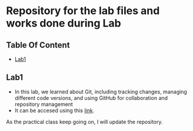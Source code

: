 # Repository for the lab files and works done during Lab

## Table Of Content
- [Lab1](#lab1)


## Lab1
- In this lab, we learned about Git, including tracking changes, managing different code versions, and using GitHub for collaboration and repository management
- It can be accesed using this [link](https://github.com/poudel-yubaraj/dotnet-lab/tree/main/lab1).

As the practical class keep  going on, I will update the repository.
